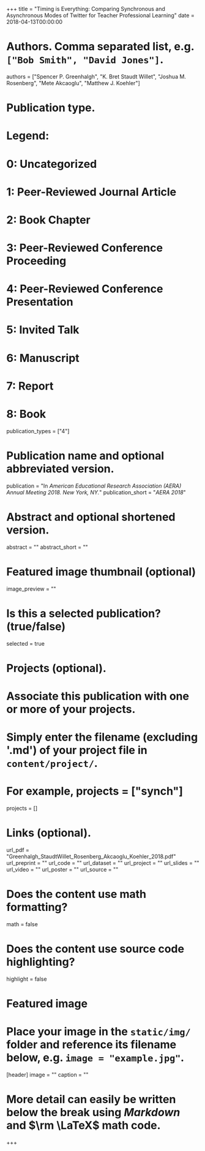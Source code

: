 +++
title = "Timing is Everything: Comparing Synchronous and Asynchronous Modes of Twitter for Teacher Professional Learning"
date = 2018-04-13T00:00:00

# Authors. Comma separated list, e.g. `["Bob Smith", "David Jones"]`.
authors = ["Spencer P. Greenhalgh", "K. Bret Staudt Willet", "Joshua M. Rosenberg", "Mete Akcaoglu", "Matthew J. Koehler"]

# Publication type.
# Legend:
#  0: Uncategorized
#  1: Peer-Reviewed Journal Article
#  2: Book Chapter
#  3: Peer-Reviewed Conference Proceeding
#  4: Peer-Reviewed Conference Presentation
#  5: Invited Talk
#  6: Manuscript
#  7: Report
#  8: Book
publication_types = ["4"]

# Publication name and optional abbreviated version.
publication = "In *American Educational Research Association (AERA) Annual Meeting 2018. New York, NY.*"
publication_short = "*AERA 2018*"

# Abstract and optional shortened version.
abstract = ""
abstract_short = ""

# Featured image thumbnail (optional)
image_preview = ""

# Is this a selected publication? (true/false)
selected = true

# Projects (optional).
#   Associate this publication with one or more of your projects.
#   Simply enter the filename (excluding '.md') of your project file in `content/project/`. 
#   For example, projects = ["synch"]
projects = []

# Links (optional).
url_pdf = "Greenhalgh_StaudtWillet_Rosenberg_Akcaoglu_Koehler_2018.pdf"
url_preprint = ""
url_code = ""
url_dataset = ""
url_project = ""
url_slides = ""
url_video = ""
url_poster = ""
url_source = ""

# Does the content use math formatting?
math = false

# Does the content use source code highlighting?
highlight = false

# Featured image
# Place your image in the `static/img/` folder and reference its filename below, e.g. `image = "example.jpg"`.
[header]
image = ""
caption = ""

# More detail can easily be written below the break using *Markdown* and $\rm \LaTeX$ math code.

+++

